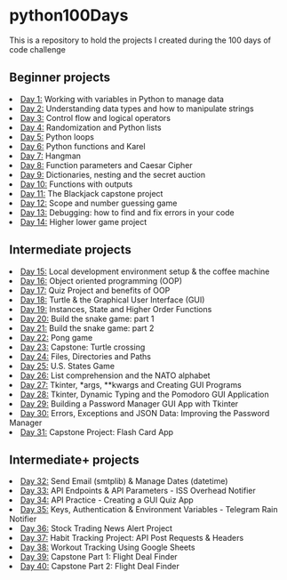 # python100Days
This is a repository to hold the projects I created during the 100 days of code challenge
<h2> Beginner projects </h2>
<li><a href="https://github.com/NicholeW-tech/python100Days/tree/main/day001">Day 1:</a> Working with variables in Python to manage data </li>
<li><a href="https://github.com/NicholeW-tech/python100Days/tree/main/day002">Day 2:</a> Understanding data types and how to manipulate strings</li>
<li><a href="https://github.com/NicholeW-tech/python100Days/tree/main/day003">Day 3:</a> Control flow and logical operators</li>
<li><a href="https://github.com/NicholeW-tech/python100Days/tree/main/day004">Day 4:</a> Randomization and Python lists</li>
<li><a href="https://github.com/NicholeW-tech/python100Days/tree/main/day005">Day 5:</a> Python loops</li>
<li><a href="https://github.com/NicholeW-tech/python100Days/tree/main/day006">Day 6:</a> Python functions and Karel</li>
<li><a href="https://github.com/NicholeW-tech/python100Days/tree/main/day007">Day 7:</a> Hangman</li>
<li><a href="https://github.com/NicholeW-tech/python100Days/tree/main/day008">Day 8:</a> Function parameters and Caesar Cipher </li>
<li><a href="https://github.com/NicholeW-tech/python100Days/tree/main/day009">Day 9:</a> Dictionaries, nesting and the secret auction</li>
<li><a href="https://github.com/NicholeW-tech/python100Days/tree/main/day010">Day 10:</a> Functions with outputs</li>
<li><a href="https://github.com/NicholeW-tech/python100Days/tree/main/day011">Day 11:</a> The Blackjack capstone project</li>
<li><a href="https://github.com/NicholeW-tech/python100Days/tree/main/day012">Day 12:</a> Scope and number guessing game</li>
<li><a href="https://github.com/NicholeW-tech/python100Days/tree/main/day013">Day 13:</a> Debugging: how to find and fix errors in your code</li>
<li><a href="https://github.com/NicholeW-tech/python100Days/tree/main/day014">Day 14:</a> Higher lower game project</li>
<h2> Intermediate projects </h2>
<li><a href="https://github.com/NicholeW-tech/python100Days/tree/main/day015">Day 15:</a> Local development environment setup & the coffee machine</li>
<li><a href="https://github.com/NicholeW-tech/python100Days/tree/main/day016">Day 16:</a> Object oriented programming (OOP)</li>
<li><a href="https://github.com/NicholeW-tech/python100Days/tree/main/day017">Day 17:</a> Quiz Project and benefits of OOP</li>
<li><a href="https://github.com/NicholeW-tech/python100Days/tree/main/day018">Day 18:</a> Turtle & the Graphical User Interface (GUI)</li>
<li><a href="https://github.com/NicholeW-tech/python100Days/tree/main/day019">Day 19:</a> Instances, State and Higher Order Functions</li>
<li><a href="https://github.com/NicholeW-tech/python100Days/tree/main/day020">Day 20:</a> Build the snake game: part 1</li>
<li><a href="https://github.com/NicholeW-tech/python100Days/tree/main/day021">Day 21:</a> Build the snake game: part 2</li>
<li><a href="https://github.com/NicholeW-tech/python100Days/tree/main/day022">Day 22:</a> Pong game</li>
<li><a href="https://github.com/NicholeW-tech/python100Days/tree/main/day023">Day 23:</a> Capstone: Turtle crossing</li>
<li><a href="https://github.com/NicholeW-tech/python100Days/tree/main/day024">Day 24:</a> Files, Directories and Paths</li>
<li><a href="https://github.com/NicholeW-tech/python100Days/tree/main/day025">Day 25:</a> U.S. States Game</li>
<li><a href="https://github.com/NicholeW-tech/python100Days/tree/main/day026">Day 26:</a> List comprehension and the NATO alphabet</li>
<li><a href="https://github.com/NicholeW-tech/python100Days/tree/main/day027">Day 27:</a> Tkinter, *args, **kwargs and Creating GUI Programs</li>
<li><a href="https://github.com/NicholeW-tech/python100Days/tree/main/day028">Day 28:</a> Tkinter, Dynamic Typing and the Pomodoro GUI Application</li>
<li><a href="https://github.com/NicholeW-tech/python100Days/tree/main/day029">Day 29:</a> Building a Password Manager GUI App with Tkinter</li>
<li><a href="https://github.com/NicholeW-tech/python100Days/tree/main/day030">Day 30:</a> Errors, Exceptions and JSON Data: Improving the Password Manager</li>
<li><a href="https://github.com/NicholeW-tech/python100Days/tree/main/day031">Day 31:</a> Capstone Project: Flash Card App</li>
<h2> Intermediate+ projects </h2>
<li><a href="https://github.com/NicholeW-tech/python100Days/tree/main/day032">Day 32:</a> Send Email (smtplib) & Manage Dates (datetime)</li>
<li><a href="https://github.com/NicholeW-tech/python100Days/tree/main/day033">Day 33:</a> API Endpoints & API Parameters - ISS Overhead Notifier</li>
<li><a href="https://github.com/NicholeW-tech/python100Days/tree/main/day034">Day 34:</a> API Practice - Creating a GUI Quiz App</li>
<li><a href="https://github.com/NicholeW-tech/python100Days/tree/main/day035">Day 35:</a> Keys, Authentication & Environment Variables - Telegram Rain Notifier</li>
<li><a href="https://github.com/NicholeW-tech/python100Days/tree/main/day036">Day 36:</a> Stock Trading News Alert Project</li>
<li><a href="https://github.com/NicholeW-tech/python100Days/tree/main/day037">Day 37:</a> Habit Tracking Project: API Post Requests & Headers</li>
<li><a href="https://github.com/NicholeW-tech/python100Days/tree/main/day038">Day 38:</a> Workout Tracking Using Google Sheets</li>
<li><a href="https://github.com/NicholeW-tech/python100Days/tree/main/day039">Day 39:</a> Capstone Part 1: Flight Deal Finder</li>
<li><a href="https://github.com/NicholeW-tech/python100Days/tree/main/day040">Day 40:</a> Capstone Part 2: Flight Deal Finder</li>

